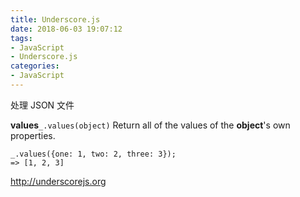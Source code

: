 ```yaml
---
title: Underscore.js
date: 2018-06-03 19:07:12
tags:
- JavaScript
- Underscore.js
categories:
- JavaScript
---
```


处理 JSON 文件

<!--more-->

**values**`_.values(object)` 
Return all of the values of the **object**'s own properties.

```
_.values({one: 1, two: 2, three: 3});
=> [1, 2, 3]
```





<http://underscorejs.org>
